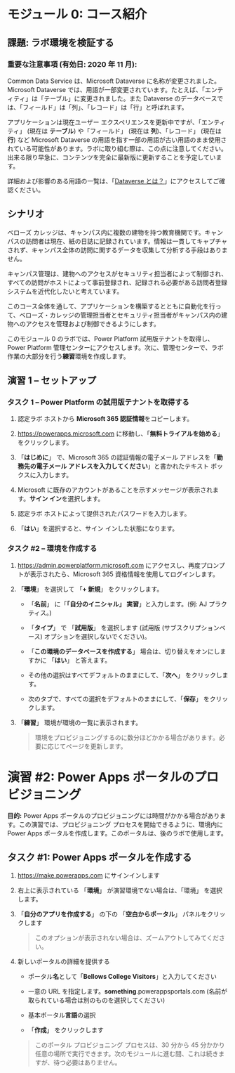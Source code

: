 ﻿---
lab:
    title: 'ラボ: ラボ環境の確認'
    module: 'モジュール 0: コース紹介'
---

モジュール 0: コース紹介
=================================

## 課題: ラボ環境を検証する

### 重要な注意事項 (有効日: 2020 年 11 月):
Common Data Service は、Microsoft Dataverse に名称が変更されました。Microsoft Dataverse では、用語が一部変更されています。たとえば、「エンティティ」は「テーブル」に変更されました。また Dataverse のデータベースでは、「フィールド」は「列」、「レコード」は「行」と呼ばれます。

アプリケーションは現在ユーザー エクスペリエンスを更新中ですが、「エンティティ」 (現在は **テーブル**) や「フィールド」 (現在は **列**)、「レコード」 (現在は **行**) など Microsoft Dataverse の用語を指す一部の用語が古い用語のまま使用されている可能性があります。ラボに取り組む際は、この点に注意してください。出来る限り早急に、コンテンツを完全に最新版に更新することを予定しています。 

詳細および影響のある用語の一覧は、「[Dataverse とは？](https://docs.microsoft.com/ja-jp/powerapps/maker/common-data-service/data-platform-intro#terminology-updates)」にアクセスしてご確認ください。

シナリオ
--------

ベローズ カレッジは、キャンパス内に複数の建物を持つ教育機関です。キャンパスの訪問者は現在、紙の日誌に記録されています。情報は一貫してキャプチャされず、キャンパス全体の訪問に関するデータを収集して分析する手段はありません。

キャンパス管理は、建物へのアクセスがセキュリティ担当者によって制御され、すべての訪問がホストによって事前登録され、記録される必要がある訪問者登録システムを近代化したいと考えています。

このコース全体を通して、アプリケーションを構築するとともに自動化を行って、ベローズ・カレッジの管理担当者とセキュリティ担当者がキャンパス内の建物へのアクセスを管理および制御できるようにします。

このモジュール 0 のラボでは、Power Platform 試用版テナントを取得し、Power Platform 管理センターにアクセスします。次に、管理センターで、ラボ作業の大部分を行う**練習**環境を作成します。

## 演習 1 – セットアップ

### タスク 1 – Power Platform の試用版テナントを取得する

1. 認定ラボ ホストから **Microsoft 365 認証情報**をコピーします。

2. <https://powerapps.microsoft.com> に移動し、「**無料トライアルを始める**」 をクリックします。

3. 「**はじめに**」 で、Microsoft 365 の認証情報の電子メール アドレスを「**勤務先の電子メール アドレスを入力してください**」と書かれたテキスト ボックスに入力します。

4. Microsoft に既存のアカウントがあることを示すメッセージが表示されます。**サイン イン**を選択します。

5. 認定ラボ ホストによって提供されたパスワードを入力します。 

6. 「**はい**」を選択すると、サイン インした状態になります。

### タスク \#2 – 環境を作成する

1.  <https://admin.powerplatform.microsoft.com> にアクセスし、再度プロンプトが表示されたら、Microsoft 365 資格情報を使用してログインします。

2. 「**環境**」 を選択して 「**+ 新規**」 をクリックします。

    - 「**名前**」 に「**「自分のイニシャル」 実習**」と入力します。(例: AJ プラクティス。)
    
    - 「**タイプ**」 で 「**試用版**」 を選択します (試用版 (サブスクリプションベース) オプションを選択しないでください)。
    
    - 「**この環境のデータベースを作成する**」 場合は、切り替えをオンにしますかに 「**はい**」 と答えます。
    
    - その他の選択はすべてデフォルトのままにして、「**次へ**」 をクリックします。
    
    - 次のタブで、すべての選択をデフォルトのままにして、「**保存**」 をクリックします。

3. 「**練習**」 環境が環境の一覧に表示されます。 

    > 環境をプロビジョニングするのに数分ほどかかる場合があります。必要に応じてページを更新します。

# 演習 \#2: Power Apps ポータルのプロビジョニング

**目的:** Power Apps ポータルのプロビジョニングには時間がかかる場合があります。この演習では、プロビジョニング プロセスを開始できるように、環境内に Power Apps ポータルを作成します。このポータルは、後のラボで使用します。

## タスク \#1: Power Apps ポータルを作成する

1.  <https://make.powerapps.com> にサインインします

2.  右上に表示されている 「**環境**」 が演習環境でない場合は、「環境」 を選択します。

3.  「**自分のアプリを作成する**」 の下の 「**空白からポータル**」 パネルをクリックします

    > このオプションが表示されない場合は、ズームアウトしてみてください。

4.  新しいポータルの詳細を提供する

    -   ポータル**名**として「**Bellows College Visitors**」と入力してください

    -   一意の URL を指定します。**something**.powerappsportals.com (名前が取られている場合は別のものを選択してください)

    -   基本ポータル**言語**の選択

    -   「**作成**」 をクリックします

    > このポータル プロビジョニング プロセスは、30 分から 45 分かかり任意の場所で実行できます。次のモジュールに進む間、これは続きますが、待つ必要はありません。
